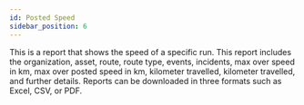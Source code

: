```yaml
---
id: Posted Speed
sidebar_position: 6
---
```




This is a report that shows the speed of a specific run. This report includes the organization, asset, route, route type, events, incidents, max over speed in km, max over posted speed in km, kilometer travelled, kilometer travelled, and further details. Reports can be downloaded in three formats such as Excel, CSV, or PDF.